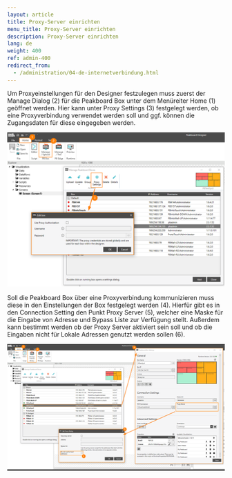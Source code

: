 ```yaml
---
layout: article
title: Proxy-Server einrichten
menu_title: Proxy-Server einrichten
description: Proxy-Server einrichten
lang: de
weight: 400
ref: admin-400
redirect_from:
  - /administration/04-de-internetverbindung.html
---
```


Um Proxyeinstellungen für den Designer festzulegen muss zuerst der Manage Dialog (2) für die Peakboard Box unter dem Menüreiter Home (1) geöffnet werden. 
Hier kann unter Proxy Settings (3) festgelegt werden, ob eine Proxyverbindung verwendet werden soll und ggf. können die Zugangsdaten für diese eingegeben werden.


![image_1](/assets/images/admin/internet-setup/proxy1.png)


Soll die Peakboard Box über eine Proxyverbindung kommunizieren muss diese in den Einstellungen der Box festgelegt werden (4). 
Hierfür gibt es in den Connection Setting den Punkt Proxy Server (5), welcher eine Maske für die Eingabe von Adresse und Bypass Liste zur Verfügung stellt. 
Außerdem kann bestimmt werden ob der Proxy Server aktiviert sein soll und ob die Eingaben nicht für Lokale Adressen genutzt werden sollen (6).

![image_1](/assets/images/admin/internet-setup/proxy2.png)